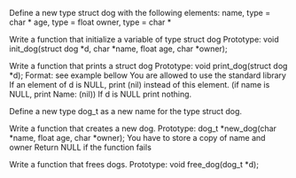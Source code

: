 Define a new type struct dog with the following elements:
name, type = char *
age, type = float
owner, type = char *

Write a function that initialize a variable of type struct dog
Prototype: void init_dog(struct dog *d, char *name, float age, char *owner);

Write a function that prints a struct dog
Prototype: void print_dog(struct dog *d);
Format: see example bellow
You are allowed to use the standard library
If an element of d is NULL, print (nil) instead of this element. (if name is NULL, print Name: (nil))
If d is NULL print nothing.

Define a new type dog_t as a new name for the type struct dog.

Write a function that creates a new dog.
Prototype: dog_t *new_dog(char *name, float age, char *owner);
You have to store a copy of name and owner
Return NULL if the function fails

Write a function that frees dogs.
Prototype: void free_dog(dog_t *d);
